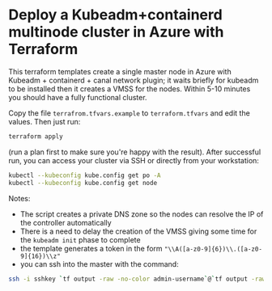 # Deploy a Kubeadm+containerd multinode cluster in Azure with Terraform

This terraform templates create a single master node in Azure with Kubeadm + containerd + canal network plugin; it waits briefly for kubeadm to be installed then it creates a VMSS for the nodes. Within 5-10 minutes you should have a fully functional cluster.

Copy the file `terrafrom.tfvars.example` to `terraform.tfvars` and edit the values. Then just run:

```bash
terraform apply
```

(run a plan first to make sure you're happy with the result). After successful run, you can access your cluster via SSH or directly from your workstation:

```bash
kubectl --kubeconfig kube.config get po -A
kubectl --kubeconfig kube.config get node
```

Notes:

- The script creates a private DNS zone so the nodes can resolve the IP of the controller automatically
- There is a need to delay the creation of the VMSS giving some time for the `kubeadm init` phase to complete
- the template generates a token in the form `"\\A([a-z0-9]{6})\\.([a-z0-9]{16})\\z"`
- you can ssh into the master with the command:

```bash
ssh -i sshkey `tf output -raw -no-color admin-username`@`tf output -raw -no-color controller-ip`
```